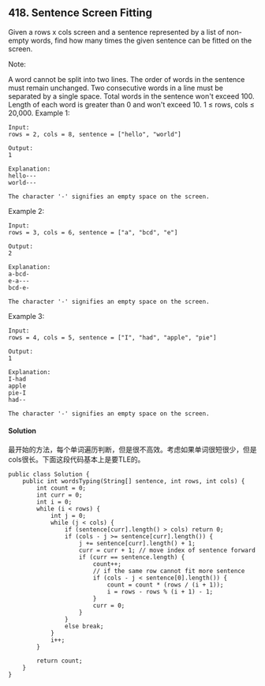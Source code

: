 ## 418. Sentence Screen Fitting
Given a rows x cols screen and a sentence represented by a list of non-empty words, find how many times the given sentence can be fitted on the screen.

Note:

A word cannot be split into two lines.
The order of words in the sentence must remain unchanged.
Two consecutive words in a line must be separated by a single space.
Total words in the sentence won't exceed 100.
Length of each word is greater than 0 and won't exceed 10.
1 ≤ rows, cols ≤ 20,000.
Example 1:
~~~
Input:
rows = 2, cols = 8, sentence = ["hello", "world"]

Output:
1

Explanation:
hello---
world---

The character '-' signifies an empty space on the screen.
~~~

Example 2:
~~~
Input:
rows = 3, cols = 6, sentence = ["a", "bcd", "e"]

Output:
2

Explanation:
a-bcd-
e-a---
bcd-e-

The character '-' signifies an empty space on the screen.
~~~

Example 3:
~~~
Input:
rows = 4, cols = 5, sentence = ["I", "had", "apple", "pie"]

Output:
1

Explanation:
I-had
apple
pie-I
had--

The character '-' signifies an empty space on the screen.
~~~

#### Solution
最开始的方法，每个单词遍历判断，但是很不高效。考虑如果单词很短很少，但是cols很长。下面这段代码基本上是要TLE的。
~~~
public class Solution {
    public int wordsTyping(String[] sentence, int rows, int cols) {
        int count = 0;
        int curr = 0;
        int i = 0;
        while (i < rows) {
            int j = 0;
            while (j < cols) {
                if (sentence[curr].length() > cols) return 0;
                if (cols - j >= sentence[curr].length()) {
                    j += sentence[curr].length() + 1;
                    curr = curr + 1; // move index of sentence forward
                    if (curr == sentence.length) {
                        count++;
                        // if the same row cannot fit more sentence
                        if (cols - j < sentence[0].length()) {
                            count = count * (rows / (i + 1));
                            i = rows - rows % (i + 1) - 1;
                        }
                        curr = 0;
                    }
                }
                else break;
            }
            i++;
        }

        return count;
    }
}
~~~
